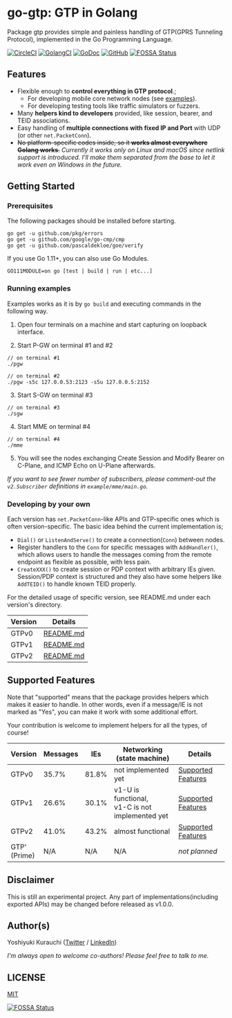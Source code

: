 # go-gtp: GTP in Golang

Package gtp provides simple and painless handling of GTP(GPRS Tunneling Protocol), implemented in the Go Programming Language.

[![CircleCI](https://circleci.com/gh/wmnsk/go-gtp.svg?style=shield)](https://circleci.com/gh/wmnsk/go-gtp)
[![GolangCI](https://golangci.com/badges/github.com/wmnsk/go-gtp.svg)](https://golangci.com/r/github.com/wmnsk/go-gtp)
[![GoDoc](https://godoc.org/github.com/wmnsk/go-gtp?status.svg)](https://godoc.org/github.com/wmnsk/go-gtp)
[![GitHub](https://img.shields.io/github/license/mashape/apistatus.svg)](https://github.com/wmnsk/go-gtp/blob/master/LICENSE)
[![FOSSA Status](https://app.fossa.io/api/projects/git%2Bgithub.com%2Fwmnsk%2Fgo-gtp.svg?type=shield)](https://app.fossa.io/projects/git%2Bgithub.com%2Fwmnsk%2Fgo-gtp?ref=badge_shield)

## Features

* Flexible enough to **control everything in GTP protocol**.;
  * For developing mobile core network nodes (see [examples](./examples)).
  * For developing testing tools like traffic simulators or fuzzers.
* Many **helpers kind to developers** provided, like session, bearer, and TEID associations.
* Easy handling of **multiple connections with fixed IP and Port** with UDP (or other `net.PacketConn`).
* ~~No platform-specific codes inside, so it **works almost everywhere Golang works**.~~ _Currently it works only on Linux and macOS since netlink support is introduced. I'll make them separated from the base to let it work even on Windows in the future._

## Getting Started

### Prerequisites

The following packages should be installed before starting.  

```shell-session
go get -u github.com/pkg/errors
go get -u github.com/google/go-cmp/cmp
go get -u github.com/pascaldekloe/goe/verify
```

If you use Go 1.11+, you can also use Go Modules.

```shell-session
GO111MODULE=on go [test | build | run | etc...]
```

### Running examples

Examples works as it is by `go build` and executing commands in the following way.

1. Open four terminals on a machine and start capturing on loopback interface.

2. Start P-GW on terminal #1 and #2
```shell-session
// on terminal #1
./pgw

// on terminal #2
./pgw -s5c 127.0.0.53:2123 -s5u 127.0.0.5:2152
```

3. Start S-GW on terminal #3

```shell-session
// on terminal #3
./sgw
```

4. Start MME on terminal #4

```shell-session
// on terminal #4
./mme
```

5. You will see the nodes exchanging Create Session and Modify Bearer on C-Plane, and ICMP Echo on U-Plane afterwards.

_If you want to see fewer number of subscribers, please comment-out the `v2.Subscriber` definitions in `example/mme/main.go`._

### Developing by your own

Each version has `net.PacketConn`-like APIs and GTP-specific ones which is often version-specific.
The basic idea behind the current implementation is;

* `Dial()` or `ListenAndServe()` to create a connection(`Conn`) between nodes.
* Register handlers to the `Conn` for specific messages with `AddHandler()`, which allows users to handle the messages coming from the remote endpoint as flexible as possible, with less pain.
* `CreateXXX()` to create session or PDP context with arbitrary IEs given. Session/PDP context is structured and they also have some helpers like `AddTEID()` to handle known TEID properly.

For the detailed usage of specific version, see README.md under each version's directory.

| Version | Details                   |
| ------- | ------------------------- |
| GTPv0   | [README.md](v0/README.md) |
| GTPv1   | [README.md](v1/README.md) |
| GTPv2   | [README.md](v2/README.md) |

## Supported Features

Note that "supported" means that the package provides helpers which makes it easier to handle.
In other words, even if a message/IE is not marked as "Yes", you can make it work with some additional effort.

Your contribution is welcome to implement helpers for all the types, of course!

| Version           | Messages | IEs   | Networking (state machine)                           | Details                                               |
| ----------------- | -------- | ----- | ---------------------------------------------------- | ----------------------------------------------------- |
| GTPv0             | 35.7%    | 81.8% | not implemented yet                                  | [Supported Features](v0/README.md#supported-features) |
| GTPv1             | 26.6%    | 30.1% | v1-U is functional, <br> v1-C is not implemented yet | [Supported Features](v1/README.md#supported-features) |
| GTPv2             | 41.0%    | 43.2% | almost functional                                    | [Supported Features](v2/README.md#supported-features) |
| GTP' <br> (Prime) | N/A      | N/A   | N/A                                                  | _not planned_                                         |

## Disclaimer

This is still an experimental project. Any part of implementations(including exported APIs) may be changed before released as v1.0.0.

## Author(s)

Yoshiyuki Kurauchi ([Twitter](https://twitter.com/wmnskdmms) / [LinkedIn](https://www.linkedin.com/in/yoshiyuki-kurauchi/))

_I'm always open to welcome co-authors! Please feel free to talk to me._

## LICENSE

[MIT](https://github.com/wmnsk/go-gtp/blob/master/LICENSE)


[![FOSSA Status](https://app.fossa.io/api/projects/git%2Bgithub.com%2Fwmnsk%2Fgo-gtp.svg?type=large)](https://app.fossa.io/projects/git%2Bgithub.com%2Fwmnsk%2Fgo-gtp?ref=badge_large)